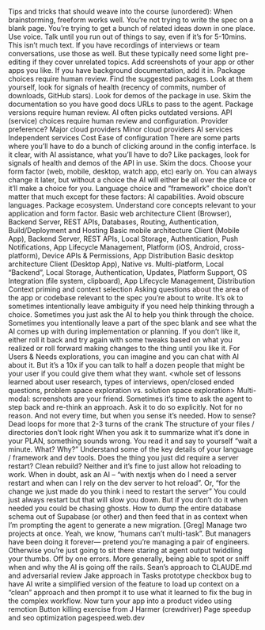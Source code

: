 Tips and tricks that should weave into the course (unordered):
When brainstorming, freeform works well. You’re not trying to write the spec on a blank page. You’re trying to get a bunch of related ideas down in one place.
Use voice. Talk until you run out of things to say, even if it’s for 5-10mins. This isn’t much text.
If you have recordings of interviews or team conversations, use those as well. But these typically need some light pre-editing if they cover unrelated topics.
Add screenshots of your app or other apps you like.
If you have background documentation, add it in.
Package choices require human review. Find the suggested packages. Look at them yourself, look for signals of health (recency of commits, number of downloads, GitHub stars). Look for demos of the package in use. Skim the documentation so you have good docs URLs to pass to the agent.
Package versions require human review. AI often picks outdated versions.
API (service) choices require human review and configuration.
Provider preference?
Major cloud providers
Minor cloud providers
AI services
Independent services
Cost
Ease of configuration
There are some parts where you’ll have to do a bunch of clicking around in the config interface. Is it clear, with AI assistance, what you’ll have to do?
Like packages, look for signals of health and demos of the API in use. Skim the docs.
Choose your form factor (web, mobile, desktop, watch app, etc) early on. You can always change it later, but without a choice the AI will either be all over the place or it’ll make a choice for you.
Language choice and “framework” choice don’t matter that much except for these factors:
AI capabilities. Avoid obscure languages.
Package ecosystem.
Understand core concepts relevant to your application and form factor.
Basic web architecture
Client (Browser), Backend Server, REST APIs, Databases, Routing, Authentication, Build/Deployment and Hosting
Basic mobile architecture
Client (Mobile App), Backend Server, REST APIs, Local Storage, Authentication, Push Notifications, App Lifecycle Management, Platform (iOS, Android, cross-platform), Device APIs & Permissions, App Distribution
Basic desktop architecture
Client (Desktop App), Native vs. Multi-platform, Local “Backend”, Local Storage, Authentication, Updates, Platform Support, OS Integration (file system, clipboard), App Lifecycle Management, Distribution
Context priming and context selection
Asking questions about the area of the app or codebase relevant to the spec you’re about to write.
It’s ok to sometimes intentionally leave ambiguity if you need help thinking through a choice. Sometimes you just ask the AI to help you think through the choice. Sometimes you intentionally leave a part of the spec blank and see what the AI comes up with during implementation or planning. If you don’t like it, either roll it back and try again with some tweaks based on what you realized or roll forward making changes to the thing until you like it.
For Users & Needs explorations, you can imagine and you can chat with AI about it. But it’s a 10x if you can talk to half a dozen people that might be your user if you could give them what they want.
<whole set of lessons learned about user research, types of interviews, open/closed ended questions, problem space exploration vs. solution space exploration>
Multi-modal: screenshots are your friend.
Sometimes it’s time to ask the agent to step back and re-think an approach. Ask it to do so explicitly. Not for no reason. And not every time, but when you sense it’s needed. How to sense?
Dead loops for more that 2-3 turns of the crank
The structure of your files / directories don’t look right
When you ask it to summarize what it’s done in your PLAN, something sounds wrong. You read it and say to yourself “wait a minute. What? Why?”
Understand some of the key details of your language / framework and dev tools. Does the thing you just did require a server restart? Clean rebuild? Neither and it’s fine to just allow hot reloading to work.
When in doubt, ask an AI – “with nextjs when do I need a server restart and when can I rely on the dev server to hot reload”. Or, “for the change we just made do you think i need to restart the server”
You could just always restart but that will slow you down. But if you don’t do it when needed you could be chasing ghosts.
How to dump the entire database schema out of Supabase (or other) and then feed that in as context when I’m prompting the agent to generate a new migration. [Greg]
Manage two projects at once. Yeah, we know, “humans can’t multi-task”. But managers have been doing it forever— pretend you’re managing a pair of engineers. Otherwise you’re just going to sit there staring at agent output twiddling your thumbs. 
Off by one errors. More generally, being able to spot or sniff when and why the AI is going off the rails.
Sean’s approach to CLAUDE.md and adversarial review
Jake approach in Tasks prototype checkbox bug to have AI write a simplified version of the feature to load up context on a “clean” approach and then prompt it to use what it learned to fix the bug in the complex workflow. 
Now turn your app into a product video using remotion
Button killing exercise from J Harmer (crewdriver)
Page speedup and seo optimization pagespeed.web.dev

